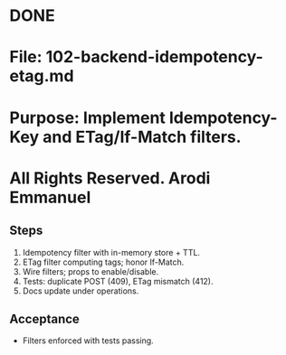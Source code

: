 # DONE

# File: 102-backend-idempotency-etag.md

# Purpose: Implement Idempotency-Key and ETag/If-Match filters.

# All Rights Reserved. Arodi Emmanuel

## Steps

1. Idempotency filter with in-memory store + TTL.
2. ETag filter computing tags; honor If-Match.
3. Wire filters; props to enable/disable.
4. Tests: duplicate POST (409), ETag mismatch (412).
5. Docs update under operations.

## Acceptance

- Filters enforced with tests passing.
